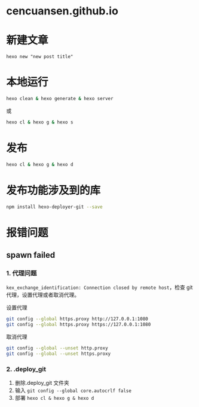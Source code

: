 # cencuansen.github.io

# 新建文章

```
hexo new "new post title"
```

# 本地运行

```bash
hexo clean & hexo generate & hexo server
```

或

```bash
hexo cl & hexo g & hexo s
```

# 发布

```bash
hexo cl & hexo g & hexo d
```

# 发布功能涉及到的库

```bash
npm install hexo-deployer-git --save
```

# 报错问题

## spawn failed

### 1. 代理问题

`kex_exchange_identification: Connection closed by remote host`，检查 git 代理，设置代理或者取消代理。

设置代理

```bash
git config --global https.proxy http://127.0.0.1:1080
git config --global https.proxy https://127.0.0.1:1080
```

取消代理

```bash
git config --global --unset http.proxy
git config --global --unset https.proxy
```

### 2. .deploy_git

1. 删除.deploy_git 文件夹
2. 输入 `git config --global core.autocrlf false`
3. 部署 `hexo cl & hexo g & hexo d`
